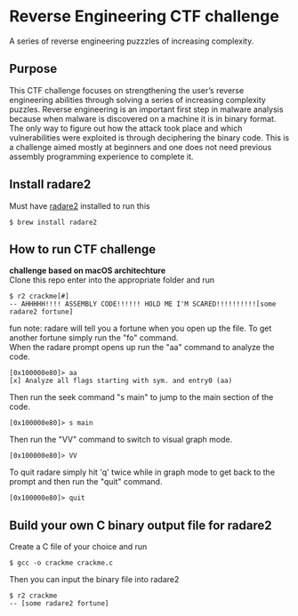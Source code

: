 # Reverse Engineering CTF challenge 
A series of reverse engineering puzzzles of increasing complexity.
## Purpose
This CTF challenge focuses on strengthening the user’s reverse engineering abilities through solving a series of increasing complexity puzzles. Reverse engineering is an important first step in malware analysis because when malware is discovered on a machine it is in binary format. The only way to figure out how the attack took place and which vulnerabilities were exploited is through deciphering the binary code. This is a challenge aimed mostly at beginners and one does  not need previous assembly programming experience to complete it. 
## Install radare2
Must have [radare2](https://github.com/radareorg/radare2) installed to run this
```
$ brew install radare2
```
## How to run CTF challenge
**challenge based on macOS architechture**   
Clone this repo enter into the appropriate folder and run
```
$ r2 crackme[#]
-- AHHHHH!!!! ASSEMBLY CODE!!!!!! HOLD ME I'M SCARED!!!!!!!!!![some radare2 fortune]
```
fun note: radare will tell you a fortune when you open up the file. To get another fortune simply run the "fo" command.   
When the radare prompt opens up run the "aa" command to analyze the code.
```
[0x100000e80]> aa
[x] Analyze all flags starting with sym. and entry0 (aa)
```
Then run the seek command "s main" to jump to the main section of the code.
```
[0x100000e80]> s main
``` 
Then run the "VV" command to switch to visual graph mode.
```
[0x100000e80]> VV
```
To quit radare simply hit 'q' twice while in graph mode to get back to the prompt and then run the "quit" command.
```
[0x100000e80]> quit
```

## Build your own C binary output file for radare2
Create a C file of your choice and run
```
$ gcc -o crackme crackme.c
```
Then you can input the binary file into radare2
```
$ r2 crackme
-- [some radare2 fortune]
```